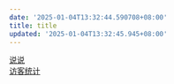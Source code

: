 ```yaml
---
date: '2025-01-04T13:32:44.590708+08:00'
title: title
updated: '2025-01-04T13:32:45.945+08:00'
---
```

<!DOCTYPE html>

<html lang="zh-CN">
<head>
    <meta charset="UTF-8">
    <meta name="viewport" content="width=device-width, initial-scale=1.0">
    <title>跳转示例</title>
</head>
<body>
    <a href="/talks">说说</a>
    <br>  <!-- 添加一个换行符，使两个链接在不同行显示 -->
    <a href="/visitor">访客统计</a>
</body>
</html>
